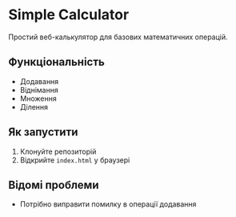 # Simple Calculator

Простий веб-калькулятор для базових математичних операцій.

## Функціональність
- Додавання
- Віднімання  
- Множення
- Ділення

## Як запустити
1. Клонуйте репозиторій
2. Відкрийте `index.html` у браузері

## Відомі проблеми
- Потрібно виправити помилку в операції додавання
